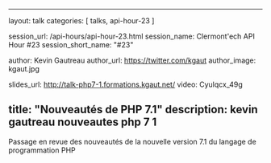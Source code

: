 ---
layout: talk
categories: [ talks, api-hour-23 ]

session_url: /api-hours/api-hour-23.html
session_name: Clermont'ech API Hour &#35;23
session_short_name: "&#35;23"

author: Kevin Gautreau
author_url: https://twitter.com/kgaut
author_image: kgaut.jpg

slides_url: http://talk-php7-1.formations.kgaut.net/
video: Cyulqcx_49g

title: "Nouveautés de PHP 7.1"
description: kevin gautreau nouveautes php 7 1
------

Passage en revue des nouveautés de la nouvelle version 7.1 du langage de programmation PHP
